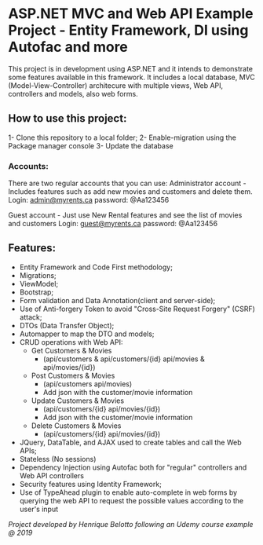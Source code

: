 # ASP.NET MVC and Web API Example Project - Entity Framework, DI using Autofac and more

This project is in development using ASP.NET and it intends to demonstrate some features available in this framework. 
It includes a local database, MVC (Model-View-Controller) architecure with multiple views, Web API, controllers and models, also web forms.

## How to use this project:
1- Clone this repository to a local folder;
2- Enable-migration using the Package manager console
3- Update the database

### Accounts:
There are two regular accounts that you can use:
Administrator account - Includes features such as add new movies and customers and delete them.
Login: admin@myrents.ca
password: @Aa123456

Guest account - Just use New Rental features and see the list of movies and customers
Login: guest@myrents.ca
password: @Aa123456

## Features: 
- Entity Framework and Code First methodology;
- Migrations;
- ViewModel;
- Bootstrap;
- Form validation and Data Annotation(client and server-side);
- Use of Anti-forgery Token to avoid "Cross-Site Request Forgery" (CSRF) attack;
- DTOs (Data Transfer Object);
- Automapper to map the DTO and models;
- CRUD operations with Web API:
  - Get Customers & Movies
    - (api/customers & api/customers/{id}   api/movies & api/movies/{id})
  - Post Customers & Movies
    - (api/customers  api/movies)
    - Add json with the customer/movie information
  - Update Customers & Movies
    - (api/customers/{id}  api/movies/{id})
    - Add json with the customer/movie information
  - Delete Customers & Movies
    - (api/customers/{id}  api/movies/{id})
- JQuery, DataTable, and AJAX used to create tables and call the Web APIs;
- Stateless (No sessions)
- Dependency Injection using Autofac both for "regular" controllers and Web API controllers
- Security features using Identity Framework;
- Use of TypeAhead plugin to enable auto-complete in web forms by querying the web API to request the possible values according to the user's input


*Project developed by Henrique Belotto following an Udemy course example @ 2019*